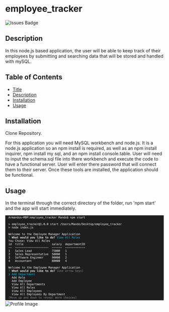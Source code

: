 # employee_tracker

![Issues Badge](https://img.shields.io/github/issues/mandoosorio/employee_tracker)

## Description
In this node.js based application, the user will be able to keep track of their employees by submitting and searching data that will be stored and handled with mySQL.

## Table of Contents
* [Title](#Title)
* [Description](#Description)
* [Installation](#Installation)
* [Usage](#Usage)

## Installation
Clone Repository.

For this application you will need MySQL workbench and node.js. It is a node.js application so an npm install is required, as well as an npm install inquirer, npm install my sql, and an npm install console.table. User will need to input the schema.sql file into there workbench and execute the code to have a functional server. User will enter there password that will connect them to their server. Once these tools are installed, the application should be functional.

## Usage
In the terminal through the correct directory of the folder, run 'npm start' and the app will start immediately.


![Demo Image](./Assets/employee_tracker.PNG)
![Profile Image](https://avatars2.githubusercontent.com/u/65792333?v=4/to/img.png)